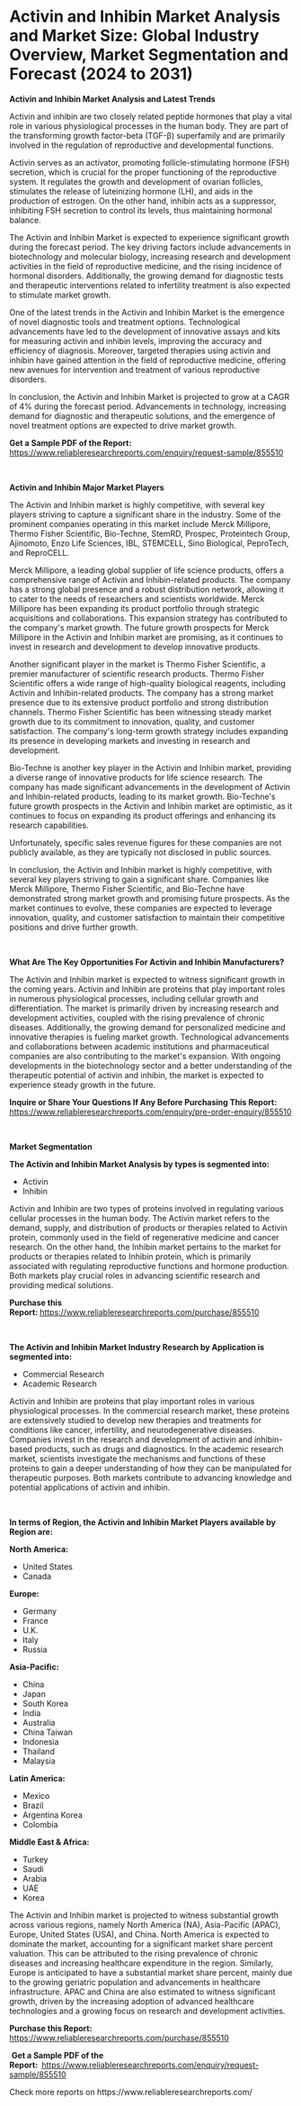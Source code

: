 <p><h1>Activin and Inhibin Market Analysis and Market Size: Global Industry Overview, Market Segmentation and Forecast (2024 to 2031)</h1></p><p><strong>Activin and Inhibin Market Analysis and Latest Trends</strong></p>
<p><p>Activin and inhibin are two closely related peptide hormones that play a vital role in various physiological processes in the human body. They are part of the transforming growth factor-beta (TGF-β) superfamily and are primarily involved in the regulation of reproductive and developmental functions.</p><p>Activin serves as an activator, promoting follicle-stimulating hormone (FSH) secretion, which is crucial for the proper functioning of the reproductive system. It regulates the growth and development of ovarian follicles, stimulates the release of luteinizing hormone (LH), and aids in the production of estrogen. On the other hand, inhibin acts as a suppressor, inhibiting FSH secretion to control its levels, thus maintaining hormonal balance.</p><p>The Activin and Inhibin Market is expected to experience significant growth during the forecast period. The key driving factors include advancements in biotechnology and molecular biology, increasing research and development activities in the field of reproductive medicine, and the rising incidence of hormonal disorders. Additionally, the growing demand for diagnostic tests and therapeutic interventions related to infertility treatment is also expected to stimulate market growth.</p><p>One of the latest trends in the Activin and Inhibin Market is the emergence of novel diagnostic tools and treatment options. Technological advancements have led to the development of innovative assays and kits for measuring activin and inhibin levels, improving the accuracy and efficiency of diagnosis. Moreover, targeted therapies using activin and inhibin have gained attention in the field of reproductive medicine, offering new avenues for intervention and treatment of various reproductive disorders.</p><p>In conclusion, the Activin and Inhibin Market is projected to grow at a CAGR of 4% during the forecast period. Advancements in technology, increasing demand for diagnostic and therapeutic solutions, and the emergence of novel treatment options are expected to drive market growth.</p></p>
<p><strong>Get a Sample PDF of the Report:&nbsp;</strong> <a href="https://www.reliableresearchreports.com/enquiry/request-sample/855510">https://www.reliableresearchreports.com/enquiry/request-sample/855510</a></p>
<p>&nbsp;</p>
<p><strong>Activin and Inhibin Major Market Players</strong></p>
<p><p>The Activin and Inhibin market is highly competitive, with several key players striving to capture a significant share in the industry. Some of the prominent companies operating in this market include Merck Millipore, Thermo Fisher Scientific, Bio-Techne, StemRD, Prospec, Proteintech Group, Ajinomoto, Enzo Life Sciences, IBL, STEMCELL, Sino Biological, PeproTech, and ReproCELL.</p><p>Merck Millipore, a leading global supplier of life science products, offers a comprehensive range of Activin and Inhibin-related products. The company has a strong global presence and a robust distribution network, allowing it to cater to the needs of researchers and scientists worldwide. Merck Millipore has been expanding its product portfolio through strategic acquisitions and collaborations. This expansion strategy has contributed to the company's market growth. The future growth prospects for Merck Millipore in the Activin and Inhibin market are promising, as it continues to invest in research and development to develop innovative products.</p><p>Another significant player in the market is Thermo Fisher Scientific, a premier manufacturer of scientific research products. Thermo Fisher Scientific offers a wide range of high-quality biological reagents, including Activin and Inhibin-related products. The company has a strong market presence due to its extensive product portfolio and strong distribution channels. Thermo Fisher Scientific has been witnessing steady market growth due to its commitment to innovation, quality, and customer satisfaction. The company's long-term growth strategy includes expanding its presence in developing markets and investing in research and development.</p><p>Bio-Techne is another key player in the Activin and Inhibin market, providing a diverse range of innovative products for life science research. The company has made significant advancements in the development of Activin and Inhibin-related products, leading to its market growth. Bio-Techne's future growth prospects in the Activin and Inhibin market are optimistic, as it continues to focus on expanding its product offerings and enhancing its research capabilities.</p><p>Unfortunately, specific sales revenue figures for these companies are not publicly available, as they are typically not disclosed in public sources.</p><p>In conclusion, the Activin and Inhibin market is highly competitive, with several key players striving to gain a significant share. Companies like Merck Millipore, Thermo Fisher Scientific, and Bio-Techne have demonstrated strong market growth and promising future prospects. As the market continues to evolve, these companies are expected to leverage innovation, quality, and customer satisfaction to maintain their competitive positions and drive further growth.</p></p>
<p>&nbsp;</p>
<p><strong>What Are The Key Opportunities For Activin and Inhibin Manufacturers?</strong></p>
<p><p>The Activin and Inhibin market is expected to witness significant growth in the coming years. Activin and Inhibin are proteins that play important roles in numerous physiological processes, including cellular growth and differentiation. The market is primarily driven by increasing research and development activities, coupled with the rising prevalence of chronic diseases. Additionally, the growing demand for personalized medicine and innovative therapies is fueling market growth. Technological advancements and collaborations between academic institutions and pharmaceutical companies are also contributing to the market's expansion. With ongoing developments in the biotechnology sector and a better understanding of the therapeutic potential of activin and inhibin, the market is expected to experience steady growth in the future.</p></p>
<p><strong>Inquire or Share Your Questions If Any Before Purchasing This Report:</strong> <a href="https://www.reliableresearchreports.com/enquiry/pre-order-enquiry/855510">https://www.reliableresearchreports.com/enquiry/pre-order-enquiry/855510</a></p>
<p>&nbsp;</p>
<p><strong>Market Segmentation</strong></p>
<p><strong>The Activin and Inhibin Market Analysis by types is segmented into:</strong></p>
<p><ul><li>Activin</li><li>Inhibin</li></ul></p>
<p><p>Activin and Inhibin are two types of proteins involved in regulating various cellular processes in the human body. The Activin market refers to the demand, supply, and distribution of products or therapies related to Activin protein, commonly used in the field of regenerative medicine and cancer research. On the other hand, the Inhibin market pertains to the market for products or therapies related to Inhibin protein, which is primarily associated with regulating reproductive functions and hormone production. Both markets play crucial roles in advancing scientific research and providing medical solutions.</p></p>
<p><strong>Purchase this Report:&nbsp;</strong><a href="https://www.reliableresearchreports.com/purchase/855510">https://www.reliableresearchreports.com/purchase/855510</a></p>
<p>&nbsp;</p>
<p><strong>The Activin and Inhibin Market Industry Research by Application is segmented into:</strong></p>
<p><ul><li>Commercial Research</li><li>Academic Research</li></ul></p>
<p><p>Activin and Inhibin are proteins that play important roles in various physiological processes. In the commercial research market, these proteins are extensively studied to develop new therapies and treatments for conditions like cancer, infertility, and neurodegenerative diseases. Companies invest in the research and development of activin and inhibin-based products, such as drugs and diagnostics. In the academic research market, scientists investigate the mechanisms and functions of these proteins to gain a deeper understanding of how they can be manipulated for therapeutic purposes. Both markets contribute to advancing knowledge and potential applications of activin and inhibin.</p></p>
<p>&nbsp;</p>
<p><strong>In terms of Region, the Activin and Inhibin Market Players available by Region are:</strong></p>
<p>
    <p> <strong> North America: </strong>
        <ul>
            <li>United States</li>
            <li>Canada</li>
        </ul>
        </p> 
    <p> <strong> Europe: </strong>
        <ul>
            <li>Germany</li>
            <li>France</li>
            <li>U.K.</li>
            <li>Italy</li>
            <li>Russia</li>
        </ul>
        </p> 
    <p> <strong> Asia-Pacific: </strong>
        <ul>
            <li>China</li>
            <li>Japan</li>
            <li>South Korea</li>
            <li>India</li>
            <li>Australia</li>
            <li>China Taiwan</li>
            <li>Indonesia</li>
            <li>Thailand</li>
            <li>Malaysia</li>
        </ul>
        </p> 
    <p> <strong> Latin America: </strong>
        <ul>
            <li>Mexico</li>
            <li>Brazil</li>
            <li>Argentina Korea</li>
            <li>Colombia</li>
        </ul>
        </p> 
    <p> <strong> Middle East & Africa: </strong>
        <ul>
            <li>Turkey</li>
            <li>Saudi</li>
            <li>Arabia</li>
            <li>UAE</li>
            <li>Korea</li>
        </ul>
    </p>
    </p>
<p><p>The Activin and Inhibin market is projected to witness substantial growth across various regions, namely North America (NA), Asia-Pacific (APAC), Europe, United States (USA), and China. North America is expected to dominate the market, accounting for a significant market share percent valuation. This can be attributed to the rising prevalence of chronic diseases and increasing healthcare expenditure in the region. Similarly, Europe is anticipated to have a substantial market share percent, mainly due to the growing geriatric population and advancements in healthcare infrastructure. APAC and China are also estimated to witness significant growth, driven by the increasing adoption of advanced healthcare technologies and a growing focus on research and development activities.</p></p>
<p><strong>Purchase this Report: </strong><a href="https://www.reliableresearchreports.com/purchase/855510">https://www.reliableresearchreports.com/purchase/855510</a></p>
<p>&nbsp;<strong>Get a Sample PDF of the Report:&nbsp;&nbsp;</strong><a href="https://www.reliableresearchreports.com/enquiry/request-sample/855510">https://www.reliableresearchreports.com/enquiry/request-sample/855510</a></p>
<p><strong></strong></p>
<p>Check more reports on https://www.reliableresearchreports.com/</p>